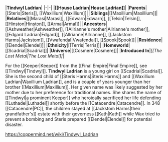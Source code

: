 |**Tindwyl Ladrian**|
|-|-|
|**[[House Ladrian\|House Ladrian]]**|
|**Parents**|[[Steris\|Steris]], [[Waxillium\|Waxillium]]|
|**Siblings**|[[Maxillium\|Maxillium]]|
|**Relatives**|[[Marasi\|Marasi]], [[Edwarn\|Edwarn]], [[Telsin\|Telsin]], [[Hinston\|Hinston]], [[Armal\|Armal]]|
|**Ancestors**|[[Ashweather\|Ashweather]], [[Allrianne's mother\|Allrianne's mother]], [[Edgard Ladrian\|Edgard]], [[Allrianne\|Allrianne]], [[Jackstom Harms\|Jackstom]], [[Vwafendal\|Vwafendal]], [[Spook\|Spook]]|
|**Residence**|[[Elendel\|Elendel]]|
|**Ethnicity**|[[Terris\|Terris]]|
|**Homeworld**|[[Scadrial\|Scadrial]]|
|**Universe**|[[Cosmere\|Cosmere]]|
|**Introduced In**|*[[The Lost Metal\|The Lost Metal]]*|

For the [[Keeper\|Keeper]] from the [[Final Empire\|Final Empire]], see [[Tindwyl\|Tindwyl]].
**Tindwyl Ladrian** is a young girl on [[Scadrial\|Scadrial]]. She is the second child of [[Steris Harms\|Steris Harms]] and [[Waxillium Ladrian\|Waxillium Ladrian]], and is a couple of years younger than her brother [[Maxillium\|Maxillium]]. Her given name was likely suggested by her mother due to her preference for traditional names. She shares the name of [[Tindwyl\|a prominent Keeper]] who heroically sacrificed her life defending [[Luthadel\|Luthadel]] shortly before the [[Catacendre\|Catacendre]].
In 348 [[Catacendre\|PC]], the children stayed at [[Jackstom Harms\|their grandfather's]] estate with their governess [[Kath\|Kath]] while Wax tried to prevent a bombing and Steris prepared [[Elendel\|Elendel]] for potential disaster.



https://coppermind.net/wiki/Tindwyl_Ladrian